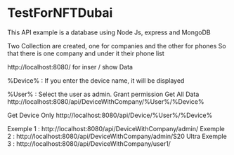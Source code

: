# TestForNFTDubai
This API example is a database using Node Js, express and MongoDB

Two Collection are created, one for companies and the other for phones
So that there is one company and under it their phone list

http://localhost:8080/ for inser / show Data


%Device% : If you enter the device name, it will be displayed

%User%   : Select the user as admin. Grant permission
Get All Data
http://localhost:8080/api/DeviceWithCompany/%User%/%Device% 

Get Device Only
http://localhost:8080/api/Device/%User%/%Device%

Exemple 1 : http://localhost:8080/api/DeviceWithCompany/admin/
Exemple 2 : http://localhost:8080/api/DeviceWithCompany/admin/S20 Ultra
Exemple 3 : http://localhost:8080/api/DeviceWithCompany/user1/
